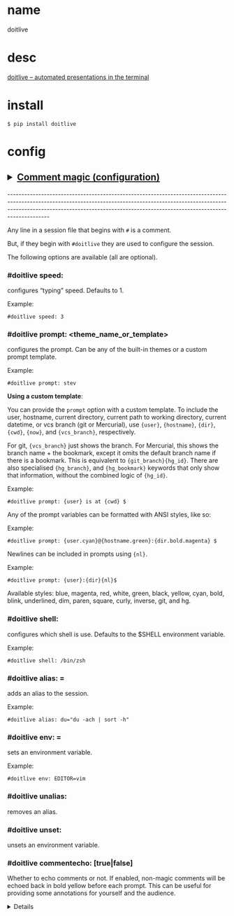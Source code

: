 # name

doitlive

# desc

[doitlive – automated presentations in the terminal](https://github.com/sloria/doitlive)

# install

`$ pip install doitlive`

# config

## <details><summary>[Comment magic (configuration)](https://doitlive.readthedocs.io/en/stable/#id6)[](https://doitlive.readthedocs.io/en/stable/#comment-magic-configuration)</summar>
<p>
---------------------------------------------------------------------------------------------------------------------------------------------------------------------------------------------------------------------------------------------------------

Any line in a session file that begins with `#` is a comment.

But, if they begin with `#doitlive` they are used to configure the
session.

The following options are available (all are optional).

### #doitlive speed: <int>[](https://doitlive.readthedocs.io/en/stable/#doitlive-speed-int)

configures “typing” speed. Defaults to 1.

Example:

    #doitlive speed: 3

### #doitlive prompt: <theme_name_or_template>[](https://doitlive.readthedocs.io/en/stable/#doitlive-prompt-theme-name-or-template)

configures the prompt. Can be any of the built-in themes or a custom
prompt template.

Example:

    #doitlive prompt: stev

**Using a custom template**:

You can provide the `prompt` option with a custom template. To include
the user, hostname, current directory, current path to working
directory, current datetime, or vcs branch (git or Mercurial), use
`{user}`, `{hostname}`, `{dir}`, `{cwd}`, `{now}`, and `{vcs_branch}`,
respectively.

For git, `{vcs_branch}` just shows the branch. For Mercurial, this shows
the branch name + the bookmark, except it omits the default branch name
if there is a bookmark. This is equivalent to `{git_branch}{hg_id}`.
There are also specialised `{hg_branch}`, and `{hg_bookmark}` keywords
that only show that information, without the combined logic of
`{hg_id}`.

Example:

    #doitlive prompt: {user} is at {cwd} $

Any of the prompt variables can be formatted with ANSI styles, like so:

Example:

    #doitlive prompt: {user.cyan}@{hostname.green}:{dir.bold.magenta} $

Newlines can be included in prompts using `{nl}`.

Example:

    #doitlive prompt: {user}:{dir}{nl}$

Available styles: blue, magenta, red, white, green, black, yellow, cyan,
bold, blink, underlined, dim, paren, square, curly, inverse, git, and
hg.

### #doitlive shell: <shell>[](https://doitlive.readthedocs.io/en/stable/#doitlive-shell-shell)

configures which shell is use. Defaults to the $SHELL environment
variable.

Example:

    #doitlive shell: /bin/zsh

### #doitlive alias: <alias>=<command>[](https://doitlive.readthedocs.io/en/stable/#doitlive-alias-alias-command)

adds an alias to the session.

Example:

    #doitlive alias: du="du -ach | sort -h"

### #doitlive env: <envvar>=<value>[](https://doitlive.readthedocs.io/en/stable/#doitlive-env-envvar-value)

sets an environment variable.

Example:

    #doitlive env: EDITOR=vim

### #doitlive unalias: <alias>[](https://doitlive.readthedocs.io/en/stable/#doitlive-unalias-alias)

removes an alias.

### #doitlive unset: <envvar>[](https://doitlive.readthedocs.io/en/stable/#doitlive-unset-envvar)

unsets an environment variable.

### #doitlive commentecho: [true\|false][](https://doitlive.readthedocs.io/en/stable/#doitlive-commentecho-true-false)

Whether to echo comments or not. If enabled, non-magic comments will be
echoed back in bold yellow before each prompt. This can be useful for
providing some annotations for yourself and the audience.

</p><details>


# usage

## quickstart

1. Create a file called `session.sh`. Fill it with bash commands.

2. Run doitlive play session.sh

    `$ doitlive play session.sh`

4. Type your code.


## examples

    ```
    # Use the "sorin" prompt theme
    $ doitlive play session.sh -p sorin
    # To List available themes run `doitlive themes` or `doitlive themes --preview`

    # Increase speed
    $ doitlive play session.sh -s 3

    # Use zsh
    $ doitlive play session.sh --shell /bin/zsh
    ```

## Using the recorder

You can record session files using the built-in `recorder` command.

    `$ doitlive record`

This will start a recording session.
When you are finished recording, run the stop command.
All commands will be written to a `session.sh` file.


# tuts




